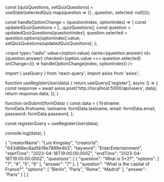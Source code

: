  const [quizQuestions, setQuizQuestions] = useState(selectedQuiz.map(question => ({...question, selected: null})));


const handleOptionChange = (questionIndex, optionIndex) => {
  const updatedQuizQuestions = [...quizQuestions];
  const question = updatedQuizQuestions[questionIndex];
  question.selected = question.options[optionIndex].value;
  setQuizQuestions(updatedQuizQuestions);
};

<input
  type="radio"
  value={option.value}
  name={question.answer}
  id={question.answer}
  checked={option.value === question.selected}
  onChange={() => handleOptionChange(index, optionIndex)}
/>



import { useQuery } from 'react-query';
import axios from 'axios';

function useRegisterUser(data) {
  return useQuery(['register'], async () => {
    const response = await axios.post('http://localhost:5000/api/users', data);
    return response.data;
  });
}

function onSubmit(formData) {
  const data = {
    firstname: formData.firstname,
    lastname: formData.lastname,
    email: formData.email,
    password: formData.password,
  };

  const registerQuery = useRegisterUser(data);

  console.log(data);
}





{
  "creatorName": "Luis Kingsley",
  "creatorId": "643d68ec8ad5b18e7899e4b3",
  "keyword": "EnterEntertainment",
  "startTime": "2023-04-18T19:00:00.000Z",
  "endTime": "2023-04-18T19:05:00.000Z",
  "questions": [
    {
      "question": "What is 5+2?",
      "options": [
        "7",
        "4",
        "5",
        "6"
      ],
      "answer": "7"
    },
    {
      "question": "What is the capital of France?",
      "options": [
        "Berlin",
        "Paris",
        "Rome",
        "Madrid"
      ],
      "answer": "Paris"
    }
  ]
}